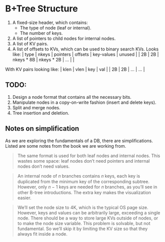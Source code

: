 # B+Tree Structure
1. A fixed-size header, which contains:
    -  The type of node (leaf or internal).
    -  The number of keys.
2. A list of pointers to child nodes for internal nodes.
3. A list of KV pairs.
4. A list of offsets to KVs, which can be used to binary search KVs.
Looks like: 
| type | nkeys |  pointers  |   offsets  | key-values | unused |
|  2B  |  2B   | nkeys * 8B | nkeys * 2B |    ...     |        |

With KV pairs looking like:
| klen | vlen | key | val |
|  2B  |  2B  | ... | ... |

## TODO: 
1. Design a node format that contains all the necessary bits.
2. Manipulate nodes in a copy-on-write fashion (insert and delete keys).
3. Split and merge nodes.
4. Tree insertion and deletion.


## Notes on simplification
As we are exploring the fundamentals of a DB, there are simplifications. Listed are some notes from the book we are working from.

> The same format is used for both leaf nodes and internal nodes. This wastes some space:
> leaf nodes don’t need pointers and internal nodes don’t need values.

> An internal node of 𝑛 branches contains 𝑛 keys, each key is duplicated from the minimum
> key of the corresponding subtree. However, only 𝑛 − 1 keys are needed for 𝑛 branches, as
> you’ll see in other B-tree introductions. The extra key makes the visualization easier.

> We’ll set the node size to 4K, which is the typical OS page size. However, keys and values
> can be arbitrarily large, exceeding a single node. There should be a way to store large
> KVs outside of nodes, or to make the node size variable. This problem is solvable, but not
> fundamental. So we’ll skip it by limiting the KV size so that they always fit inside a node.